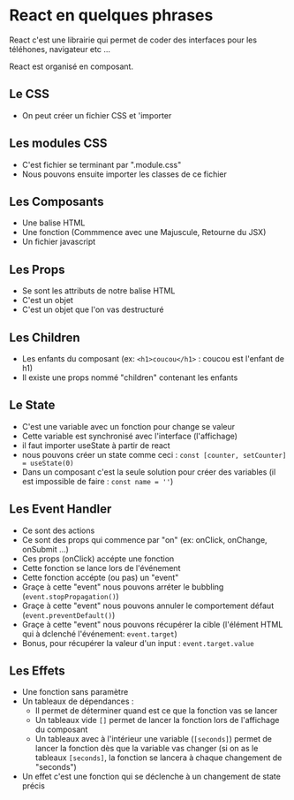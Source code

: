 # React en quelques phrases

React c'est une librairie qui permet de coder des interfaces
pour les téléhones, navigateur etc ...

React est organisé en composant.

## Le CSS

- On peut créer un fichier CSS et 'importer

## Les modules CSS

- C'est fichier se terminant par ".module.css"
- Nous pouvons ensuite importer les classes de ce fichier

## Les Composants

- Une balise HTML
- Une fonction (Commmence avec une Majuscule, Retourne du JSX)
- Un fichier javascript

## Les Props

- Se sont les attributs de notre balise HTML
- C'est un objet
- C'est un objet que l'on vas destructuré

## Les Children

- Les enfants du composant (ex: `<h1>coucou</h1>` : coucou est l'enfant de h1)
- Il existe une props nommé "children" contenant les enfants

## Le State

- C'est une variable avec un fonction pour change se valeur
- Cette variable est synchronisé avec l'interface (l'affichage)
- il faut importer useState à partir de react
- nous pouvons créer un state comme ceci : `const [counter, setCounter] = useState(0)`
- Dans un composant c'est la seule solution pour créer des variables
  (il est impossible de faire : `const name = ''`)

## Les Event Handler

- Ce sont des actions
- Ce sont des props qui commence par "on" (ex: onClick, onChange, onSubmit ...)
- Ces props (onClick) accépte une fonction
- Cette fonction se lance lors de l'événement
- Cette fonction accépte (ou pas) un "event"
- Graçe à cette "event" nous pouvons arréter le bubbling (`event.stopPropagation()`)
- Graçe à cette "event" nous pouvons annuler le comportement défaut (`event.preventDefault()`)
- Graçe à cette "event" nous pouvons récupérer la cible (l'élément HTML qui à dclenché l'événement: `event.target`)
- Bonus, pour récupérer la valeur d'un input : `event.target.value`

## Les Effets

- Une fonction sans paramètre
- Un tableaux de dépendances :
  - Il permet de déterminer quand est ce que la fonction vas se lancer
  - Un tableaux vide `[]` permet de lancer la fonction lors de l'affichage
    du composant
  - Un tableaux avec à l'intérieur une variable (`[seconds]`) permet de
    lancer la fonction dès que la variable vas changer (si on as
    le tableaux `[seconds]`, la fonction se lancera à chaque changement
    de "seconds")
- Un effet c'est une fonction qui se déclenche à un changement de state
  précis
